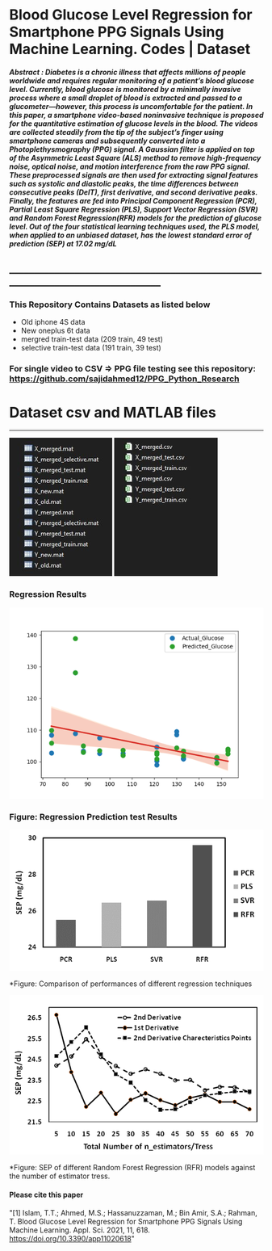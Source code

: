 # Blood Glucose Level Regression for Smartphone PPG Signals Using Machine Learning. Codes | Dataset
##### Abstract : Diabetes is a chronic illness that affects millions of people worldwide and requires regular monitoring of a patient’s blood glucose level. Currently, blood glucose is monitored by a minimally invasive process where a small droplet of blood is extracted and passed to a glucometer—however, this process is uncomfortable for the patient. In this paper, a smartphone video-based noninvasive technique is proposed for the quantitative estimation of glucose levels in the blood. The videos are collected steadily from the tip of the subject’s finger using smartphone cameras and subsequently converted into a Photoplethysmography (PPG) signal. A Gaussian filter is applied on top of the Asymmetric Least Square (ALS) method to remove high-frequency noise, optical noise, and motion interference from the raw PPG signal. These preprocessed signals are then used for extracting signal features such as systolic and diastolic peaks, the time differences between consecutive peaks (DelT), first derivative, and second derivative peaks. Finally, the features are fed into Principal Component Regression (PCR), Partial Least Square Regression (PLS), Support Vector Regression (SVR) and Random Forest Regression(RFR) models for the prediction of glucose level. Out of the four statistical learning techniques used, the PLS model, when applied to an unbiased dataset, has the lowest standard error of prediction (SEP) at 17.02 mg/dL

## ________________________________________________________________________________

### This Repository Contains Datasets as listed below
* Old iphone 4S data
* New oneplus 6t data
* mergred train-test data (209 train, 49 test)
* selective train-test data (191 train, 39 test)

### For single video to CSV => PPG file testing see this repository: https://github.com/sajidahmed12/PPG_Python_Research
# Dataset csv and MATLAB files 
<hr>

<p align="left">
  <img src=figures/data1.JPG>  <img src=figures/data2.JPG> 
</p>


</hr>

### Regression Results


<p align="left">
  <img src=figures/regression_new.png>  
</p>

### Figure: Regression Prediction test Results

<p align="left">
  <img src=figures/Figure13.png>  
</p>

*Figure: Comparison of performances of different regression techniques

<p align="left">
  <img src=figures/Figure12.png>  
</p>

*Figure: SEP of different Random Forest Regression (RFR) models against the number of estimator tress.

#### Please cite this paper 

"[1] Islam, T.T.; Ahmed, M.S.; Hassanuzzaman, M.; Bin Amir, S.A.; Rahman, T. Blood Glucose Level Regression for Smartphone PPG Signals Using Machine Learning. Appl. Sci. 2021, 11, 618. https://doi.org/10.3390/app11020618"

